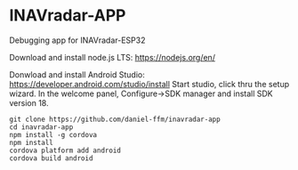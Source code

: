 # INAVradar-APP
Debugging app for INAVradar-ESP32

Download and install node.js LTS:
https://nodejs.org/en/

Donwload and install Android Studio:
https://developer.android.com/studio/install
Start studio, click thru the setup wizard.
In the welcome panel, Configure->SDK manager and install SDK version 18.

```
git clone https://github.com/daniel-ffm/inavradar-app
cd inavradar-app
npm install -g cordova
npm install
cordova platform add android
cordova build android
```
